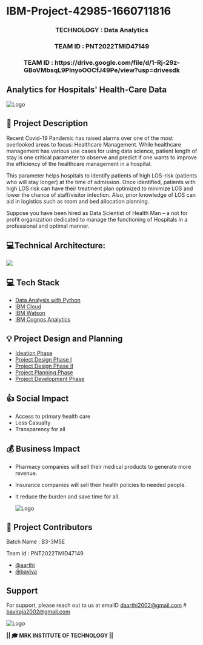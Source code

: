 # IBM-Project-42985-1660711816        
 <h3 align="center">TECHNOLOGY : Data Analytics</h3>
          
 <h3 align="center">TEAM ID : PNT2022TMID47149</h3>

 <h3 align="center">TEAM ID : https://drive.google.com/file/d/1-Rj-29z-GBoVMbsqL9PInyoOOCfJ49Pe/view?usp=drivesdk

## **Analytics for Hospitals' Health-Care Data**
![Logo](https://cdn.dribbble.com/users/345283/screenshots/1566266/dribble-1.gif) 

## 📝 Project Description
Recent Covid-19 Pandemic has raised alarms over one of the most overlooked areas to focus: Healthcare
Management. While healthcare management has various use cases for using data science, patient length of stay is one critical parameter to observe and predict if one wants to improve the efficiency of the healthcare management in a hospital.

This parameter helps hospitals to identify patients of high LOS-risk (patients who will stay longer) at the time of admission. Once identified, patients with high LOS risk can have their treatment plan optimized to minimize LOS and lower the chance of staff/visitor infection. Also, prior knowledge of LOS can aid in logistics such as room and bed allocation planning.

Suppose you have been hired as Data Scientist of Health Man – a not for profit organization dedicated to manage the functioning of Hospitals in a professional and optimal manner.

<h2>💻Technical Architecture:</h2>


<img src="https://user-images.githubusercontent.com/92677078/190690057-16763bfc-b141-4e2a-a17f-97031ec6ccb4.png">


## 💻 Tech Stack

 - [Data Analysis with Python](https://en.wikipedia.org/wiki/Data_analysis)
 - [IBM Cloud](https://en.wikipedia.org/wiki/IBM_Cloud)
 - [IBM Watson](https://en.wikipedia.org/wiki/IBM_Watson)
 - [IBM Cognos Analytics](https://en.wikipedia.org/wiki/IBM_Cognos_Analytics)


## 💡 Project Design and Planning
 - [Ideation Phase](https://github.com/IBM-EPBL/IBM-Project-42985-1660711816/tree/main/Project%20Design%20%26%20Planning/Ideation%20Phase)
 - [Project Design Phase I](https://github.com/IBM-EPBL/IBM-Project-42985-1660711816/tree/main/Project%20Design%20%26%20Planning/Project%20Design%20Phase%201)
 - [Project Design Phase II](https://github.com/IBM-EPBL/IBM-Project-42985-1660711816/tree/main/Project%20Design%20%26%20Planning/Project%20Design%20Phase%202)
 - [Project Planning Phase](https://github.com/IBM-EPBL/IBM-Project-42985-1660711816/tree/main/Project%20Design%20%26%20Planning/Project%20Planning)
 - [Project Development Phase](https://github.com/IBM-EPBL/IBM-Project-42985-1660711816/tree/main/Project%20Development%20Phase)

## 👍 Social Impact
 - Access to primary health care
 - Less Casualty
 - Transparency for all

## 💰 Business Impact
 - Pharmacy companies will sell their medical products to generate more revenue.
 - Insurance companies will sell their health policies to needed people.
 - It reduce the burden and save time for all.
   
   ![Logo](https://innovaremedia.com/wp-content/uploads/2019/12/hospital.gif)

## 💫 Project Contributors
Batch Name : B3-3M5E

Team Id : PNT2022TMID47149
- [@aarthi](https://github.com/account)
- [@baviya](https://github.com/account)


## Support
For support, please reach out to us at emailD daarthi2002@gmail.com # baviraja2002@gmail.com

![Logo](https://media1.giphy.com/media/l3q2FnW3yZRJVZH2g/giphy.gif?cid=790b7611df04fcf78be01764e6121ed07c106223750aabd6&rid=giphy.gif&ct=g)


**********|**| 🎓 MRK INSTITUTE OF TECHNOLOGY |**|**********

